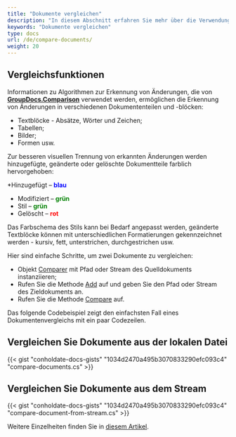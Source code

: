 ```yaml
---
title: "Dokumente vergleichen"
description: "In diesem Abschnitt erfahren Sie mehr über die Verwendung der GroupDocs.Comparison-API, die Teil von Conholdate.Total für .NET ist. Der folgende Artikel zeigt, wie Sie Dokumente einfach vergleichen können."
keywords: "Dokumente vergleichen"
type: docs
url: /de/compare-documents/
weight: 20
---
```

## Vergleichsfunktionen

Informationen zu Algorithmen zur Erkennung von Änderungen, die von **[GroupDocs.Comparison](https://products.groupdocs.com/comparison/net)** verwendet werden, ermöglichen die Erkennung von Änderungen in verschiedenen Dokumententeilen und -blöcken:

* Textblöcke - Absätze, Wörter und Zeichen;
* Tabellen;
* Bilder;
* Formen usw.
    

Zur besseren visuellen Trennung von erkannten Änderungen werden hinzugefügte, geänderte oder gelöschte Dokumentteile farblich hervorgehoben:

*Hinzugefügt – <font color="blue">**blau**</font>
* Modifiziert – <font color="green">**grün**</font>
* Stil – <font color="green">**grün**</font>
* Gelöscht – <font color="red">**rot**</font>

Das Farbschema des Stils kann bei Bedarf angepasst werden, geänderte Textblöcke können mit unterschiedlichen Formatierungen gekennzeichnet werden - kursiv, fett, unterstrichen, durchgestrichen usw.

Hier sind einfache Schritte, um zwei Dokumente zu vergleichen:
* Objekt [Comparer](https://apireference.groupdocs.com/net/comparison/groupdocs.comparison/comparer) mit Pfad oder Stream des Quelldokuments instanziieren;
* Rufen Sie die Methode [Add](https://apireference.groupdocs.com/net/comparison/groupdocs.comparison/comparer/methods/add/index) auf und geben Sie den Pfad oder Stream des Zieldokuments an.
* Rufen Sie die Methode [Compare](https://apireference.groupdocs.com/net/comparison/groupdocs.comparison/comparer/methods/compare/index) auf.

Das folgende Codebeispiel zeigt den einfachsten Fall eines Dokumentenvergleichs mit ein paar Codezeilen.

## Vergleichen Sie Dokumente aus der lokalen Datei

{{< gist "conholdate-docs-gists" "1034d2470a495b3070833290efc093c4" "compare-documents.cs" >}}




## Vergleichen Sie Dokumente aus dem Stream

{{< gist "conholdate-docs-gists" "1034d2470a495b3070833290efc093c4" "compare-document-from-stream.cs" >}}

Weitere Einzelheiten finden Sie in [diesem Artikel](https://docs.groupdocs.com/watermark/net/adding-text-watermarks/).




